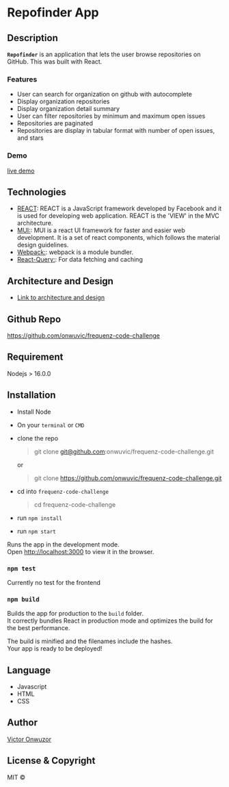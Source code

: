 # Repofinder App

## Description

**`Repofinder`** is an application that lets the user browse
repositories on GitHub. This was built with React.

### Features

- User can search for organization on github with autocomplete
- Display organization repositories
- Display organization detail summary
- User can filter repositories by minimum and maximum open issues
- Repositories are paginated
- Repositories are display in tabular format with number of open issues, and stars

### Demo

[live demo](https://frequenz-code-challenge.vercel.app/)

## Technologies

- [REACT](https://facebook.github.io/react/): REACT is a JavaScript framework developed by Facebook and it is used for developing web application. REACT is the 'VIEW' in the MVC architecture.
- [MUI:](https://mui.com/): MUI is a react UI framework for faster and easier web development. It is a set of react components, which follows the material design guidelines.
- [Webpack:](https://webpack.github.io/docs/what-is-webpack.html): webpack is a module bundler.
- [React-Query:](https://tanstack.com/query/latest): For data fetching and caching

## Architecture and Design
 - [Link to architecture and design](https://excalidraw.com/#json=U1GAwul2AplTqF6zFsbX7,GitKB0gL1W25FNM5sNNwOQ)

## Github Repo

https://github.com/onwuvic/frequenz-code-challenge

## Requirement

Nodejs > 16.0.0

## Installation

- Install Node
- On your `terminal` or `CMD`
- clone the repo

  > git clone git@github.com:onwuvic/frequenz-code-challenge.git

  or

  > git clone https://github.com/onwuvic/frequenz-code-challenge.git

- cd into `frequenz-code-challenge`

  > cd frequenz-code-challenge

- run `npm install`
- run `npm start`

Runs the app in the development mode.\
Open [http://localhost:3000](http://localhost:3000) to view it in the browser.

### `npm test`

Currently no test for the frontend

### `npm build`

Builds the app for production to the `build` folder.\
It correctly bundles React in production mode and optimizes the build for the best performance.

The build is minified and the filenames include the hashes.\
Your app is ready to be deployed!

## Language

- Javascript
- HTML
- CSS

## Author

[Victor Onwuzor](https://github.com/onwuvic)

## License & Copyright

MIT ©

